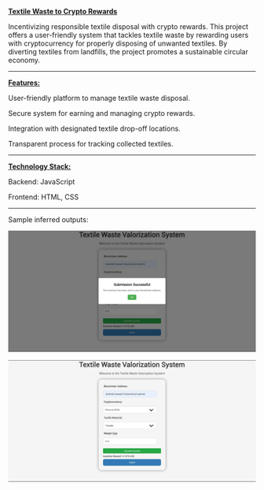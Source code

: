 <ins> **Textile Waste to Crypto Rewards** </ins>

Incentivizing responsible textile disposal with crypto rewards.
This project offers a user-friendly system that tackles textile waste by rewarding users with cryptocurrency for properly disposing of unwanted textiles. By diverting textiles from landfills, the project promotes a sustainable circular economy.

---

<ins> **Features:** </ins>

User-friendly platform to manage textile waste disposal.

Secure system for earning and managing crypto rewards.

Integration with designated textile drop-off locations.

Transparent process for tracking collected textiles.

---

<ins> **Technology Stack:** </ins>

Backend: JavaScript

Frontend: HTML, CSS

---

Sample inferred outputs:

![Image1](https://github.com/Akhil-0190/Textile-Ledger-textile-waste-valorization-system/blob/main/sample_execution.jpg)

![Image2](https://github.com/Akhil-0190/Textile-Ledger-textile-waste-valorization-system/blob/main/sample_image.jpg)
